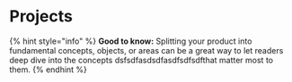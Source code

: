 # Projects

{% hint style="info" %}
**Good to know:** Splitting your product into fundamental concepts, objects, or areas can be a great way to let readers deep dive into the concepts dsfsdfasdsdfasdfsdfsdfthat matter most to them.
{% endhint %}
